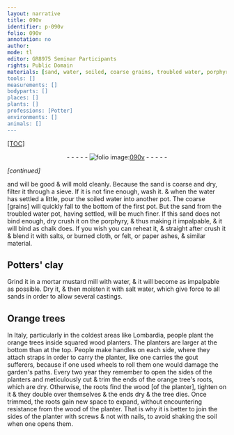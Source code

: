 ```yaml
---
layout: narrative
title: 090v
identifier: p-090v
folio: 090v
annotation: no
author:
mode: tl
editor: GR8975 Seminar Participants
rights: Public Domain
materials: [sand, water, soiled, coarse grains, troubled water, porphyry, salts,, burned cloth,, felt, paper ashes, Potters' clay, salt water, wood, soil]
tools: []
measurements: []
bodyparts: []
places: []
plants: []
professions: [Potter]
environments: []
animals: []
---
```


<p><a href="{{ site.baseurl }}/diplomatic/">[TOC]</a></p><div class="folio" align="center">- - - - - <a href="http://gallica.bnf.fr/ark:/12148/btv1b10500001g/f186.image" target="_blank"><img src="https://cu-mkp.github.io/2017-workshop-edition/assets/photo-icon.png" alt="folio image: " style="display:inline-block; margin-bottom:-3px;"/>090v</a> - - - - - </div>  
 
*[continued]*
  
and will be good & will mold cleanly. Because the <span class="m">sand</span> is coarse and dry, filter it through a sieve. If it is not fine enough, wash it. & when the <span class="m">water</span> has settled a little, pour the <span class="m">soiled</span> <span class="m">water</span> into another pot. The <span class="m">coarse [grains</span>] will quickly fall to the bottom of the first pot. But the <span class="m">sand</span> from the <span class="m">troubled water</span> pot, having settled, will be much finer. If this <span class="m">sand</span> does not bind enough, dry crush it on the <span class="m">porphyry</span>, & thus making it impalpable, & it will bind as chalk does. If you wish you can reheat it, & straight after crush it & blend it with <span class="m">salts,</span> or <span class="m">burned cloth,</span> or <span class="m">felt</span>, or <span class="m">paper ashes</span>, & similar material.
 
 
  

## <span class="m"><span class="pro">Potter</span>s' clay</span>

 
Grind it in a <span class="del">mortar</span> mustard mill with <span class="m">water</span>, <span class="sup">&</span> it will become as impalpable as possible. Dry it, & then moisten it with <span class="m">salt water</span>, which give force to <span class="del"></span> all sands in order to allow several castings.
 
 
  

## Orange trees

 
In Italy, <span class="sup">particularly</span> in the coldest areas like Lombardia, people plant the orange trees inside squared <span class="m">wood</span> planters. The planters are larger at the bottom than at the top. People make handles on each side, where they attach straps in order to carry the planter, like one carries the gout sufferers, because if one used wheels to roll them one would damage the garden's paths. Every two year they remember to open the sides of the planters and meticulously cut & trim the ends of the orange tree's roots, which are dry. Otherwise, the roots find the <span class="m">wood</span> [of the planter], tighten on it & they double over themselves & the ends dry & the tree dies. Once trimmed, the roots gain new space <span class="del"></span> to expand, without encountering resistance from the <span class="m">wood</span> <span class="sup">of the planter</span>. That is why it is better to join the sides of the planter with screws & not with nails, to avoid shaking the <span class="m">soil</span> when one opens them.
 
